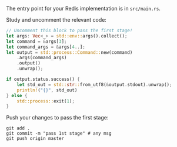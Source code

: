 The entry point for your Redis implementation is in `src/main.rs`.

Study and uncomment the relevant code: 

```rust
// Uncomment this block to pass the first stage!
let args: Vec<_> = std::env::args().collect();
let command = &args[3];
let command_args = &args[4..];
let output = std::process::Command::new(command)
    .args(command_args)
    .output()
    .unwrap();

if output.status.success() {
    let std_out = std::str::from_utf8(&output.stdout).unwrap();
    println!("{}", std_out)
} else {
    std::process::exit(1);
}
```

Push your changes to pass the first stage:

```
git add .
git commit -m "pass 1st stage" # any msg
git push origin master
```
